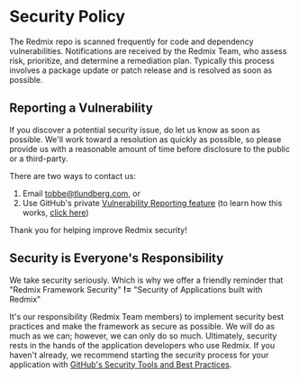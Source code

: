 # Security Policy

The Redmix repo is scanned frequently for code and dependency vulnerabilities. Notifications are received by the Redmix Team, who assess risk, prioritize, and determine a remediation plan. Typically this process involves a package update or patch release and is resolved as soon as possible.

## Reporting a Vulnerability

If you discover a potential security issue, do let us know as soon as possible. We'll work toward a resolution as quickly as possible, so please provide us with a reasonable amount of time before disclosure to the public or a third-party.

There are two ways to contact us:

1. Email [tobbe@tlundberg.com](mailto:tobbe@tlundberg.com), or
2. Use GitHub's private [Vulnerability Reporting feature](https://github.com/redmix-run/redmix/security/advisories) (to learn how this works, [click here](https://docs.github.com/en/code-security/security-advisories/repository-security-advisories/configuring-private-vulnerability-reporting-for-a-repository))

Thank you for helping improve Redmix security!

## Security is Everyone's Responsibility

We take security seriously. Which is why we offer a friendly reminder that "Redmix Framework Security" **!=** "Security of Applications built with Redmix"

It's our responsibility (Redmix Team members) to implement security best practices and make the framework as secure as possible. We will do as much as we can; however, we can only do so much. Ultimately, security rests in the hands of the application developers who use Redmix. If you haven't already, we recommend starting the security process for your application with [GitHub's Security Tools and Best Practices](https://docs.github.com/en/github/managing-security-vulnerabilities/managing-security-vulnerabilities-in-your-project).
